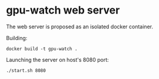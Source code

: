 # gpu-watch web server

The web server is proposed as an isolated docker container.

Building:
```
docker build -t gpu-watch .
```

Launching the server on host's 8080 port:
```
./start.sh 8080
```
